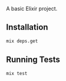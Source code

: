 A basic Elixir project.

## Installation

```sh
mix deps.get
```

## Running Tests

```sh
mix test
```

